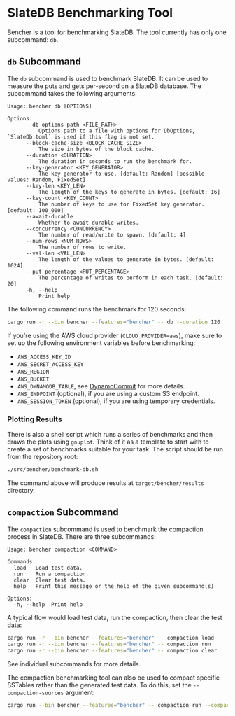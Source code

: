 # SlateDB Benchmarking Tool

Bencher is a tool for benchmarking SlateDB. The tool currently has only one
subcommand: `db`.

## `db` Subcommand

The `db` subcommand is used to benchmark SlateDB. It can be used to measure the
puts and gets per-second on a SlateDB database. The subcommand takes the following
arguments:

```
Usage: bencher db [OPTIONS]

Options:
      --db-options-path <FILE_PATH>
          Options path to a file with options for DbOptions, `SlateDb.toml` is used if this flag is not set.
      --block-cache-size <BLOCK_CACHE_SIZE>
          The size in bytes of the block cache.
      --duration <DURATION>
          The duration in seconds to run the benchmark for.
      --key-generator <KEY_GENERATOR>
          The key generator to use. [default: Random] [possible values: Random, FixedSet]
      --key-len <KEY_LEN>
          The length of the keys to generate in bytes. [default: 16]
      --key-count <KEY_COUNT>
          The number of keys to use for FixedSet key generator. [default: 100_000]
      --await-durable
          Whether to await durable writes.
      --concurrency <CONCURRENCY>
          The number of read/write to spawn. [default: 4]
      --num-rows <NUM_ROWS>
          The number of rows to write.
      --val-len <VAL_LEN>
          The length of the values to generate in bytes. [default: 1024]
      --put-percentage <PUT_PERCENTAGE>
          The percentage of writes to perform in each task. [default: 20]
      -h, --help
          Print help
```

The following command runs the benchmark for 120 seconds:

```bash
cargo run -r --bin bencher --features="bencher" -- db --duration 120
```

If you're using the AWS cloud provider (`CLOUD_PROVIDER=aws`), make sure to set up the
following environment variables before benchmarking:

- `AWS_ACCESS_KEY_ID`
- `AWS_SECRET_ACCESS_KEY`
- `AWS_REGION`
- `AWS_BUCKET`
- `AWS_DYNAMODB_TABLE`, see
  [DynamoCommit](https://docs.rs/object_store/latest/object_store/aws/struct.DynamoCommit.html)
  for more details.
- `AWS_ENDPOINT` (optional), if you are using a custom S3 endpoint.
- `AWS_SESSION_TOKEN` (optional), if you are using temporary credentials. 

### Plotting Results

There is also a shell script which runs a series of benchmarks and then draws
the plots using `gnuplot`. Think of it as a template to start with to create
a set of benchmarks suitable for your task. The script should be run from
the repository root:

```bash
./src/bencher/benchmark-db.sh
```

The command above will produce results at `target/bencher/results` directory. 

## `compaction` Subcommand

The `compaction` subcommand is used to benchmark the compaction process in SlateDB.
There are three subcommands:

```
Usage: bencher compaction <COMMAND>

Commands:
  load   Load test data.
  run    Run a compaction.
  clear  Clear test data.
  help   Print this message or the help of the given subcommand(s)

Options:
  -h, --help  Print help
```

A typical flow would load test data, run the compaction, then clear the test data:

```bash
cargo run -r --bin bencher --features="bencher" -- compaction load
cargo run -r --bin bencher --features="bencher" -- compaction run
cargo run -r --bin bencher --features="bencher" -- compaction clear
```

See individual subcommands for more details.

The compaction benchmarking tool can also be used to compact specific SSTables
rather than the generated test data. To do this, set the `--compaction-sources`
argument:

```bash
cargo run --bin bencher --features="bencher" -- compaction run --compaction-sources="1,2"
```